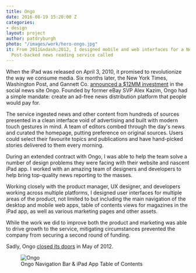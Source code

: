 ```yaml
---
title: Ongo
date: 2016-08-19 15:20:00 Z
categories:
- design
layout: project
author: patdryburgh
photo: "/images/work/hero-ongo.jpg"
it: From 2011&ndash;2012, I designed mobile and web interfaces for a New York Times and Washington
  Post-backed news reading service called
---
```


When the iPad was released on April 3, 2010, it promised to revolutionize the way we consume media. Six months later, the New York Times, Washington Post, and Gannett Co. [announced a $12MM investment][1] in the social news site Ongo. Founded by former eBay SVP Alex Kazim, Ongo had a simple mandate: create an ad-free news distribution platform that people would pay for.

The service ingested news and other content from hundreds of sources presented in a clean interface void of advertising and built with modern touch gestures in mind. A team of editors combed through the day's news and curated the homepage, putting preference on original sources. Users could select their favourite topics and publications and have hand-picked stories delivered to them every morning.

During an extended contract with Ongo, I was able to help the team solve a number of design problems they were facing with their website and nascent iPad app. I worked with an amazing team of designers and developers to help bring top-quality news reporting to the masses.

Working closely with the product manager, UX designer, and developers working across multiple platforms, I designed user interfaces for multiple areas of the product, not limited to but including the main navigation of the desktop and mobile web apps, table of contents views for magazines in the iPad app, as well as various marketing pages and other assets.

While the work we did to improve both the product and marketing was able to drive growth to the service, mitigating circumstances prevented the company from securing a second round of funding.

Sadly, Ongo [closed its doors][2] in May of 2012.

<figure class="extra-wide">
  <img src="{{ site.url }}/images/work/ongo-work.png" alt="Ongo" />
  <figcaption>
    Ongo Navigation Bar & iPad App Table of Contents
  </figcaption>
</figure>

[1]: https://gigaom.com/2010/09/29/419-social-news-startup-ongo-raises-12-million-from-gannett-nytco-wapo/
[2]: https://gigaom.com/2012/05/08/paywall-site-ongo-closes/